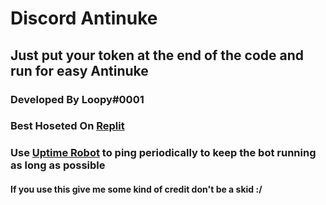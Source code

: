 # Discord Antinuke

## Just put your token at the end of the code and run for easy Antinuke

### Developed By Loopy#0001

### Best Hoseted On [Replit](https://replit.com/~)

### Use [Uptime Robot](https://uptimerobot.com/) to ping periodically to keep the bot running as long as possible

#### If you use this give me some kind of credit don't be a skid :/